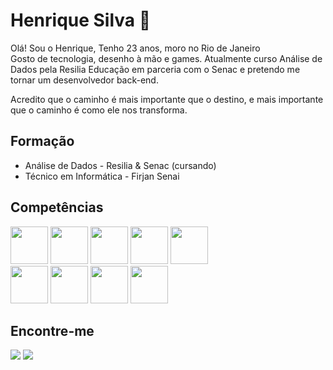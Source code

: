 # Henrique Silva 👋

Olá! Sou o Henrique, Tenho 23 anos, moro no Rio de Janeiro  
Gosto de tecnologia, desenho à mão e games. Atualmente curso Análise de Dados pela Resilia Educação em parceria com o Senac e pretendo me tornar um desenvolvedor back-end.

Acredito que o caminho é mais importante que o destino, e mais importante que o caminho é como ele nos transforma.

## Formação

* Análise de Dados - Resilia & Senac (cursando)
* Técnico em Informática - Firjan Senai

## Competências

<div>
  <img src="https://cdn.jsdelivr.net/gh/devicons/devicon@latest/icons/mysql/mysql-original.svg"  width=60 />
  <img src="https://cdn.jsdelivr.net/gh/devicons/devicon/icons/php/php-plain.svg" width=60 />
  <img src="https://cdn.jsdelivr.net/gh/devicons/devicon/icons/git/git-plain-wordmark.svg" width=60 />
  <img src="https://cdn.jsdelivr.net/gh/devicons/devicon/icons/html5/html5-original.svg" width=60 />
  <img src="https://cdn.jsdelivr.net/gh/devicons/devicon/icons/javascript/javascript-original.svg" width=60 />
</div>
<div>
  <img src="https://cdn.jsdelivr.net/gh/devicons/devicon/icons/python/python-original.svg" width=60 />
  <img src="https://cdn.jsdelivr.net/gh/devicons/devicon/icons/pandas/pandas-original.svg" width=60 />
  <img src="https://cdn.jsdelivr.net/gh/devicons/devicon/icons/jupyter/jupyter-original-wordmark.svg" width=60 />
  <img src="https://cdn.jsdelivr.net/gh/devicons/devicon/icons/numpy/numpy-original.svg" width=60 />
</div>

## Encontre-me

<div>
<a href="https://henrique-esilva.itch.io" target="_blank"><img loading="lazy" src="https://img.shields.io/badge/-itch.io-FF1726?style=for-the-badge" target="_blank"></a>  
<a href="https://www.linkedin.com/in/pedro-henrique-silva-683007215?utm_source=share" target="_blank"><img loading="lazy" src="https://img.shields.io/badge/-Linkedin-1167fa?style=for-the-badge&logo=linkedin&logoColor=white" target="_blank"></a>
</div>

<!--
<a href="https://henrique-esilva.itch.io" target="_blank"><img loading="lazy" src="./itchdotio.svg" target="_blank" width=50></a>
<a href="https://instagram.com/seu-usuário-instagram-aqui" target="_blank"><img loading="lazy" src="https://img.shields.io/badge/-itch.io-FF1726?style=for-the-badge" target="_blank"></a>
<a href="https://instagram.com/seu-usuário-instagram-aqui" target="_blank"><img loading="lazy" src="https://img.shields.io/badge/-Instagram-%23E4405F?style=for-the-badge&logo=instagram&logoColor=white" target="_blank"></a>
<a href="https://www.twitch.tv/seu-usuário-aqui" target="_blank"><img loading="lazy" src="https://img.shields.io/badge/Twitch-9146FF?style=for-the-badge&logo=twitch&logoColor=white" target="_blank"></a>
<a href = "mailto:contato@seu-usuário-aqui"><img loading="lazy" src="https://img.shields.io/badge/Gmail-D14836?style=for-the-badge&logo=gmail&logoColor=white" target="_blank"></a>
<a href="https://www.linkedin.com/in/seu-usuário-linkedln-aqui" target="_blank"><img loading="lazy" src="https://img.shields.io/badge/-LinkedIn-%230077B5?style=for-the-badge&logo=linkedin&logoColor=white" target="_blank"></a>
</div>

<!--
https://www.alura.com.br/artigos/como-criar-um-readme-para-seu-perfil-github !-->
